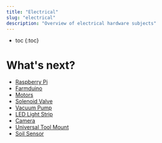 ```yaml
---
title: "Electrical"
slug: "electrical"
description: "Overview of electrical hardware subjects"
---
```


* toc
{:toc}

# What's next?

* [Raspberry Pi](../hardware/electrical/raspberry-pi.md)
* [Farmduino](../hardware/electrical/farmduino.md)
* [Motors](../hardware/electrical/motors.md)
* [Solenoid Valve](../hardware/electrical/solenoid-valve.md)
* [Vacuum Pump](../hardware/electrical/vacuum-pump.md)
* [LED Light Strip](../hardware/electrical/led-light-strip.md)
* [Camera](../hardware/electrical/camera.md)
* [Universal Tool Mount](../hardware/electrical/universal-tool-mount.md)
* [Soil Sensor](../hardware/electrical/soil-sensor.md)